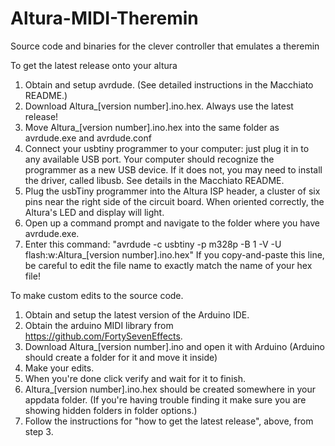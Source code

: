 # Altura-MIDI-Theremin
Source code and binaries for the clever controller that emulates a theremin

To get the latest release onto your altura
1. Obtain and setup avrdude. (See detailed instructions in the Macchiato README.)
2. Download Altura_[version number].ino.hex. Always use the latest release!
3. Move Altura_[version number].ino.hex into the same folder as avrdude.exe and avrdude.conf
4. Connect your usbtiny programmer to your computer: just plug it in to any available USB port. Your computer should recognize the programmer as a new USB device. If it does not, you may need to install the driver, called libusb. See details in the Macchiato README.
5. Plug the usbTiny programmer into the Altura ISP header, a cluster of six pins near the right side of the circuit board. When oriented correctly, the Altura's LED and display will light. 
6. Open up a command prompt and navigate to the folder where you have avrdude.exe.
7. Enter this command: "avrdude -c usbtiny -p m328p -B 1 -V -U flash:w:Altura_[version number].ino.hex" If you copy-and-paste this line, be careful to edit the file name to exactly match the name of your hex file!

To make custom edits to the source code.
1. Obtain and setup the latest version of the Arduino IDE.
2. Obtain the arduino MIDI library from https://github.com/FortySevenEffects.
3. Download Altura_[version number].ino and open it with Arduino (Arduino should create a folder for it and move it inside)
4. Make your edits.
5. When you're done click verify and wait for it to finish.
6. Altura_[version number].ino.hex should be created somewhere in your appdata folder. (If you're having trouble finding it make sure you are showing hidden folders in folder options.)
7. Follow the instructions for "how to get the latest release", above, from step 3.
